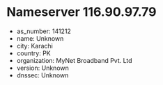 # Nameserver 116.90.97.79

* as_number: 141212
* name: Unknown
* city: Karachi
* country: PK
* organization: MyNet Broadband Pvt. Ltd
* version: Unknown
* dnssec: Unknown

